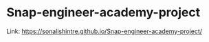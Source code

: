 # Snap-engineer-academy-project

Link: https://sonalishintre.github.io/Snap-engineer-academy-project/
